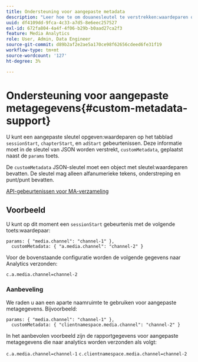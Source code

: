 ```yaml
---
title: Ondersteuning voor aangepaste metadata
description: "Leer hoe te om douanesleutel te verstrekken:waardeparen op sessionStart, chapterStart, en adStart gebeurtenissen."
uuid: df4109dd-9fca-4c33-a7d5-8e6eec257527
exl-id: 672fa804-4a4f-4f06-b29b-b0aad27ca2f3
feature: Media Analytics
role: User, Admin, Data Engineer
source-git-commit: d89b2af2e2ae5a170ce98f62656cdeed6fe31f19
workflow-type: tm+mt
source-wordcount: '127'
ht-degree: 3%

---
```


# Ondersteuning voor aangepaste metagegevens{#custom-metadata-support}

U kunt een aangepaste sleutel opgeven:waardeparen op het tabblad `sessionStart`, `chapterStart`, en `adStart` gebeurtenissen. Deze informatie moet in de sleutel van JSON worden verstrekt, `customMetadata`, geplaatst naast de `params` toets.

De `customMetadata` JSON-sleutel moet een object met sleutel:waardeparen bevatten. De sleutel mag alleen alfanumerieke tekens, onderstreping en punt/punt bevatten.

[API-gebeurtenissen voor MA-verzameling](/help/media-collection-api/mc-api-ref/mc-api-events-req.md)

## Voorbeeld

U kunt op dit moment een `sessionStart` gebeurtenis met de volgende toets:waardepaar:

```
params: { "media.channel": "channel-1" },
  customMetadata: { "a.media.channel": "channel-2" }
```

Voor de bovenstaande configuratie worden de volgende gegevens naar Analytics verzonden:

`c.a.media.channel=channel-2`

### Aanbeveling

We raden u aan een aparte naamruimte te gebruiken voor aangepaste metagegevens. Bijvoorbeeld:

```
params: { "media.channel": "channel-1" },
  customMetadata: { "clientnamespace.media.channel": "channel-2" }
```

In het aanbevolen voorbeeld zijn de rapportgegevens voor aangepaste metagegevens die naar analytics worden verzonden als volgt:

`c.a.media.channel=channel-1`
`c.clientnamespace.media.channel=channel-2`
